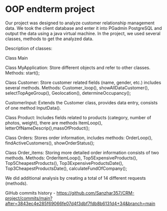 # OOP endterm project
Our project was designed to analyze customer relationship management data. We took the client database and enter it into PGadmin PostgreSQL and output the data using a java virtual machine. In the project, we used several classes, methods to get the analyzed data.  

Description of classes:

Class Main 

Class MyApplication: 
Store different objects and refer to other classes. 
Methods: start();

Class Customer:
Store customer related fields (name, gender, etc.) includes several methods.
Methods: Customer_loop(),  showAllDataCustomer(), selectTopAgeGroup(), Geolocation(), determineOccupancy();

CustomerInput:
Extends the Customer class, provides data entry, consists of one method InputData().

Class Product:
Includes fields related to products (category, number of photos, weight), there are methods ItemLoop(), letterOfNameDescrip(),massOfProduct();

Class Orders:
Stores order information, includes methods: OrderLoop(), findActiveCustomers(), showOrderStatus();

Class Order_items:
Storing more detailed order information consists of two methods.
Methods: OrderItemLoop(), Top5ExpensiveProducts(), Top5CheapestProducts(), Top3ExpensiveProductsDate(), Top3CheapestProductsDate(), calculateFundOfCompany();

We did additional analysis by creating a total of 14 different requests (methods).

GiHub commits history - https://github.com/Sanzhar357/CRM-project/commits/main?after=3843ec4e285f69066fe07d4f3dbf7fdb8b6131d4+34&branch=main

